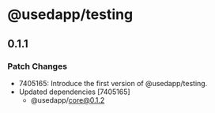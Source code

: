 # @usedapp/testing

## 0.1.1
### Patch Changes

- 7405165: Introduce the first version of @usedapp/testing.
- Updated dependencies [7405165]
  - @usedapp/core@0.1.2

